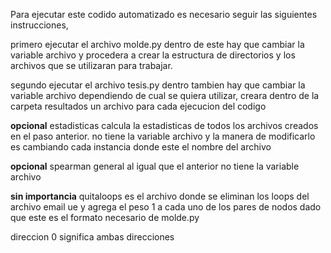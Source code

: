 Para ejecutar este codido automatizado es necesario seguir las siguientes instrucciones, 

primero ejecutar el archivo molde.py dentro de este hay que cambiar la variable archivo y procedera a crear la estructura de directorios y los archivos que se utilizaran para trabajar.

segundo ejecutar el archivo tesis.py dentro tambien hay que cambiar la variable archivo dependiendo de cual se quiera utilizar, creara dentro de la carpeta resultados un archivo para cada ejecucion del codigo

**opcional** estadisticas calcula la estadisticas de todos los archivos creados en el paso anterior. no tiene la variable archivo y la manera de modificarlo es cambiando cada instancia donde este el nombre del archivo

**opcional** spearman general al igual que el anterior no tiene la variable archivo 

**sin importancia** quitaloops es el archivo donde se eliminan los loops del archivo email ue y agrega el peso 1 a cada uno de los pares de nodos dado que este es el formato necesario de molde.py

direccion 0 significa ambas direcciones